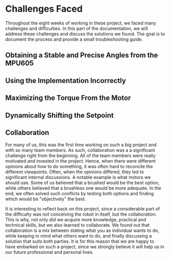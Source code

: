 # Challenges Faced

Throughout the eight weeks of working in these project, we faced many challenges and difficulties. In this part of the documentation, we will address these challenges and discuss the solutions we found. The goal is to document the process and provide a small troubleshooting guide. 

## Obtaining a Stable and Precise Angles from the MPU605

## Using the Implementation Incorrectly 

## Maximizing the Torque From the Motor

## Dynamically Shifting the Setpoint

## Collaboration

For many of us, this was the first time working on such a big project and with so many team members. As such, collaboration was a a significant challenge right from the beginning. All of the team members were really motivated and invested in the project. Hence, when there were different opinions about how to do something, it was often hard to reconcile the different viewpoints. Often, when the opinions differed, they led to significant internal discussions. A notable example is what motors we should use. Some of us believed that a brushed would be the best option, while others believed that a brushless one would be more adequate. In the end, we often solved such conflicts by testing both options and finding which would be "objectively" the best. 

It is interesting to reflect back on this project, since a considerable part of the difficulty was not conceiving the robot in itself, but the collaboration. This is why, not only did we acquire more knowledge, practical and technical skills, but we also learned to collaborate. We found out that collaboration is a mix between stating what you as individual wants to do, while keeping in mind what others want to do, and finally discussing a solution that suits both parties. It is for this reason that we are happy to have embarked on such a project, since we strongly believe it will help us in our future professional and personal lives. 

